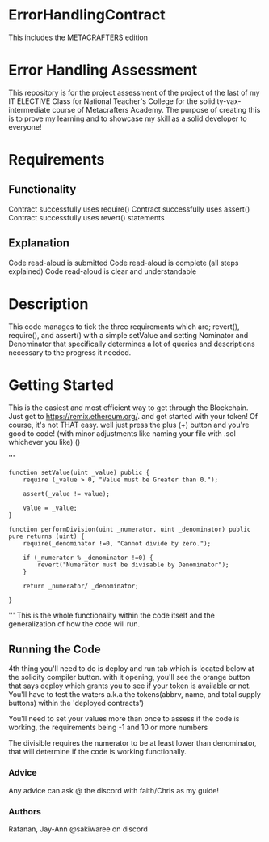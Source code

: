 # ErrorHandlingContract
This includes the METACRAFTERS edition

#  Error Handling Assessment

This repository is for the project assessment of the project of the last of my IT ELECTIVE Class for National Teacher's College for the solidity-vax-intermediate course of Metacrafters Academy. The purpose of creating this is to prove my learning and to showcase my skill as a solid developer to everyone!

# Requirements 
## Functionality
Contract successfully uses require()
Contract successfully uses assert()
Contract successfully uses revert() statements

## Explanation
Code read-aloud is submitted
Code read-aloud is complete (all steps explained)
Code read-aloud is clear and understandable

# Description
This code manages to tick the three requirements which are; revert(), require(), and assert() with a simple setValue and setting Nominator and Denominator that specifically determines a lot of queries and descriptions necessary to the progress it needed.

# Getting Started
This is the easiest and most efficient way to get through the Blockchain. Just get to https://remix.ethereum.org/. and get started with your token! Of course, it's not THAT easy. well just press the plus (+) button and you're good to code! (with minor adjustments like naming your file with .sol whichever you like) ()

'''

    function setValue(uint _value) public {
        require (_value > 0, "Value must be Greater than 0.");

        assert(_value != value);

        value = _value;
    }

    function performDivision(uint _numerator, uint _denominator) public pure returns (uint) {
        require(_denominator !=0, "Cannot divide by zero.");

        if (_numerator % _denominator !=0) {
            revert("Numerator must be divisable by Denominator");
        }

        return _numerator/ _denominator;

    }

'''
This is the whole functionality within the code itself and the generalization of how the code will run. 

## Running the Code
4th thing you'll need to do is deploy and run tab which is located below at the solidity compiler button. with it opening, you'll see the orange button that says deploy which grants you to see if your token is available or not. You'll have to test the waters a.k.a the tokens(abbrv, name, and total supply buttons) within the 'deployed contracts')

You'll need to set your values more than once to assess if the code is working, the requirements being -1 and 10 or more numbers

The divisible requires the numerator to be at least lower than denominator, that will determine if the code is working functionally.

  ### Advice
   Any advice can ask @ the discord with faith/Chris as my guide!

   ### Authors
   Rafanan, Jay-Ann
   @sakiwaree on discord
